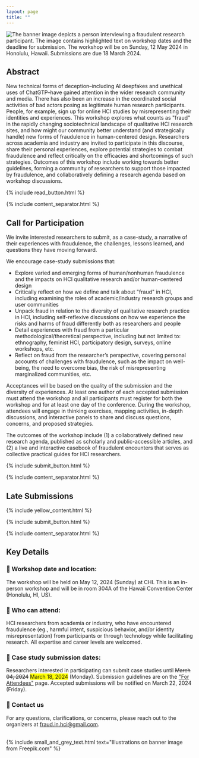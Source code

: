 ```yaml
---
layout: page
title: ""
---
```


![The banner image depicts a person interviewing a fraudulent research participant. The image contains highlighted text on workshop dates and the deadline for submission. The workshop will be on Sunday, 12 May 2024 in Honolulu, Hawaii. Submissions are due 18 March 2024.](assets/updatedwebsitebanner2.png)
## Abstract

New technical forms of deception–including AI deepfakes and unethical uses of ChatGTP–have gained attention in the wider research community and media. There has also been an increase in the coordinated social activities of bad actors posing as legitimate human research participants. People, for example, sign up for online HCI studies by misrepresenting their identities and experiences. This workshop explores what counts as "fraud" in the rapidly changing sociotechnical landscape of qualitative HCI research sites, and how might our community better understand (and strategically handle) new forms of fraudulence in human-centered design. Researchers across academia and industry are invited to participate in this discourse, share their personal experiences, explore potential strategies to combat fraudulence and reflect critically on the efficacies and shortcomings of such strategies. Outcomes of this workshop include working towards better guidelines, forming a community of researchers to support those impacted by fraudulence, and collaboratively defining a research agenda based on workshop discussions. 

{% include read_button.html %}

{% include content_separator.html %}

## Call for Participation
We invite interested researchers to submit, as a case-study, a narrative of their experiences with fraudulence, the challenges, lessons learned, and questions they have moving forward. 

We encourage case-study submissions that:
- Explore varied and emerging forms of human/nonhuman fraudulence and the impacts on HCI qualitative research and/or human-centered design
- Critically reflect on how we define and talk about "fraud" in HCI, including examining the roles of academic/industry research groups and user communities
- Unpack fraud in relation to the diversity of qualitative research practice in HCI, including self-reflexive discussions on how we experience the risks and harms of fraud differently both as researchers and people
- Detail experiences with fraud from a particular methodological/theoretical perspective, including but not limited to: ethnography, feminist HCI, participatory design, surveys, online workshops, etc.
- Reflect on fraud from the researcher’s perspective, covering personal accounts of challenges with fraudulence, such as the impact on well-being, the need to overcome bias, the risk of misrepresenting marginalized communities, etc.

Acceptances will be based on the quality of the submission and the diversity of experiences. At least one author of each accepted submission must attend the workshop and all participants must register for both the workshop and for at least one day of the conference. During the workshop, attendees will engage in thinking exercises, mapping activities, in-depth discussions, and interactive panels to share and discuss questions, concerns, and proposed strategies. 

The outcomes of the workshop include (1) a collaboratively defined new research agenda, published as scholarly and public-accessible articles, and (2) a live and interactive casebook of fraudulent encounters that serves as collective practical guides for HCI researchers.

{% include submit_button.html %}

{% include content_separator.html %}

## Late Submissions

{% include yellow_content.html %}

{% include submit_button.html %}

{% include content_separator.html %}

## Key Details

### 📌 Workshop date and location: 
The workshop will be held on May 12, 2024 (Sunday) at CHI. This is an in-person workshop and will be in room 304A of the Hawaii Convention Center (Honolulu, HI, US).

### 📌 Who can attend:
HCI researchers from academia or industry, who have encountered fraudulence (eg., harmful intent, suspicious behavior, and/or identity misrepresentation) from participants or through technology while facilitating research. All expertise and career levels are welcomed.

### 📌 Case study submission dates: 
Researchers interested in participating can submit case studies until ~~March 04, 2024~~ <span style="background-color: yellow;">March 18, 2024</span> (Monday). Submission guidelines are on the ["For Attendees"](https://fraud-in-hci.github.io/for-attendees/) page. Accepted submissions will be notified on March 22, 2024 (Friday). 

### 📌 Contact us 
For any questions, clarifications, or concerns, please reach out to the organizers at [fraud.in.hci@gmail.com](mailto:fraud.in.hci@gmail.com). <br><br>

{% include small_and_grey_text.html text="Illustrations on banner image from Freepik.com" %}
